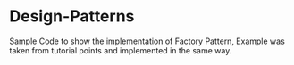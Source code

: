 # Design-Patterns

Sample Code to show the implementation of Factory Pattern, Example was taken from tutorial points and implemented in the same way.
